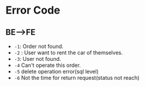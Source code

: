 # Error Code

## BE-->FE
- `-1`: Order not found.
- `-2` : User want to rent the car of themselves.
- `-3`: User not found.
- `-4` Can't operate this order.
- `-5` delete  operation error(sql level)
- `-6` Not the time for return request(status not reach)
